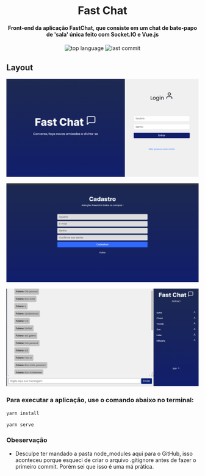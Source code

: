 <h1 align="center">Fast Chat</h1>
<h4 align="center">Front-end da aplicação FastChat, que consiste em um chat de bate-papo de 'sala' única feito com Socket.IO e Vue.js</h4>

<h4 align="center"></h4>
<p align="center">
  <img alt="top language" src="https://img.shields.io/github/languages/top/matheusmarks/fast-chat-vuejs.svg" />
  <img alt="last commit" src="https://img.shields.io/github/last-commit/matheusmarks/fast-chat-vuejs.svg" />
</p>

<h2>Layout</h2>
<p align="center"><img src="https://github.com/matheusmarks/images/blob/master/fastchat/login.png"></p>
<p align="center"><img src="https://github.com/matheusmarks/images/blob/master/fastchat/cadastro.png"></p>
<p align="center"><img src="https://github.com/matheusmarks/images/blob/master/fastchat/chatroom.png"></p>

### Para executar a aplicação, use o comando abaixo no terminal: 
```
yarn install
```
```
yarn serve
```

### Obeservação
- Desculpe ter mandado a pasta node_modules aqui para o GitHub, isso aconteceu porque esqueci de criar o arquivo .gitignore antes de fazer o primeiro commit. Porém sei que isso é uma má prática.





